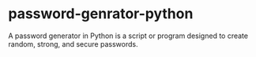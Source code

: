 # password-genrator-python
A password generator in Python is a script or program designed to create random, strong, and secure passwords.
